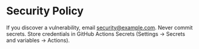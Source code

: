 # Security Policy
If you discover a vulnerability, email security@example.com.
Never commit secrets. Store credentials in GitHub Actions Secrets (Settings → Secrets and variables → Actions).
